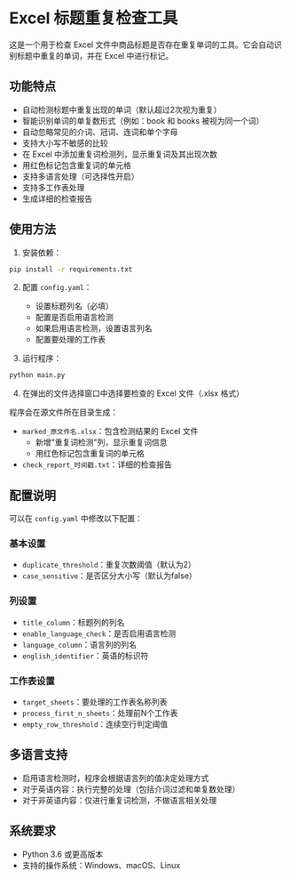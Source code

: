 # Excel 标题重复检查工具

这是一个用于检查 Excel 文件中商品标题是否存在重复单词的工具。它会自动识别标题中重复的单词，并在 Excel 中进行标记。

## 功能特点

- 自动检测标题中重复出现的单词（默认超过2次视为重复）
- 智能识别单词的单复数形式（例如：book 和 books 被视为同一个词）
- 自动忽略常见的介词、冠词、连词和单个字母
- 支持大小写不敏感的比较
- 在 Excel 中添加重复词检测列，显示重复词及其出现次数
- 用红色标记包含重复词的单元格
- 支持多语言处理（可选择性开启）
- 支持多工作表处理
- 生成详细的检查报告

## 使用方法

1. 安装依赖：
```bash
pip install -r requirements.txt
```

2. 配置 `config.yaml`：
   - 设置标题列名（必填）
   - 配置是否启用语言检测
   - 如果启用语言检测，设置语言列名
   - 配置要处理的工作表

3. 运行程序：
```bash
python main.py
```

4. 在弹出的文件选择窗口中选择要检查的 Excel 文件（.xlsx 格式）

程序会在源文件所在目录生成：
- `marked_原文件名.xlsx`：包含检测结果的 Excel 文件
  - 新增"重复词检测"列，显示重复词信息
  - 用红色标记包含重复词的单元格
- `check_report_时间戳.txt`：详细的检查报告

## 配置说明

可以在 `config.yaml` 中修改以下配置：

### 基本设置
- `duplicate_threshold`：重复次数阈值（默认为2）
- `case_sensitive`：是否区分大小写（默认为false）

### 列设置
- `title_column`：标题列的列名
- `enable_language_check`：是否启用语言检测
- `language_column`：语言列的列名
- `english_identifier`：英语的标识符

### 工作表设置
- `target_sheets`：要处理的工作表名称列表
- `process_first_n_sheets`：处理前N个工作表
- `empty_row_threshold`：连续空行判定阈值

## 多语言支持

- 启用语言检测时，程序会根据语言列的值决定处理方式
- 对于英语内容：执行完整的处理（包括介词过滤和单复数处理）
- 对于非英语内容：仅进行重复词检测，不做语言相关处理

## 系统要求

- Python 3.6 或更高版本
- 支持的操作系统：Windows、macOS、Linux 